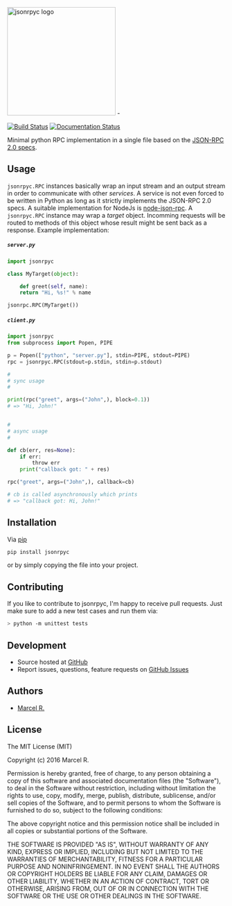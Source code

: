 <img src="https://raw.githubusercontent.com/riga/jsonrpyc/master/logo.png" alt="jsonrpyc logo" width="250"/>
-

[![Build Status](https://travis-ci.org/riga/jsonrpyc.svg?branch=master)](https://travis-ci.org/riga/jsonrpyc) [![Documentation Status](https://readthedocs.org/projects/jsonrpyc/badge/?version=latest)](http://jsonrpyc.readthedocs.org/en/latest/?badge=latest)

Minimal python RPC implementation in a single file based on the [JSON-RPC 2.0 specs](http://www.jsonrpc.org/specification).


## Usage

``jsonrpyc.RPC`` instances basically wrap an input stream and an output stream in order to communicate with other *services*. A service is not even forced to be written in Python as long as it strictly implements the JSON-RPC 2.0 specs. A suitable implementation for NodeJs is [node-json-rpc](https://github.com/riga/node-json-rpc). A ``jsonrpyc.RPC`` instance may wrap a *target* object. Incomming requests will be routed to methods of this object whose result might be sent back as a response. Example implementation:


##### ``server.py``

```python
import jsonrpyc

class MyTarget(object):

    def greet(self, name):
    return "Hi, %s!" % name

jsonrpc.RPC(MyTarget())
```


##### ``client.py``

```python
import jsonrpyc
from subprocess import Popen, PIPE

p = Popen(["python", "server.py"], stdin=PIPE, stdout=PIPE)
rpc = jsonrpyc.RPC(stdout=p.stdin, stdin=p.stdout)

#
# sync usage
#

print(rpc("greet", args=("John",), block=0.1))
# => "Hi, John!"


#
# async usage
#

def cb(err, res=None):
    if err:
        throw err
    print("callback got: " + res)

rpc("greet", args=("John",), callback=cb)

# cb is called asynchronously which prints
# => "callback got: Hi, John!"
```


## Installation

Via [pip](https://pypi.python.org/pypi/jsonrpyc)

```bash
pip install jsonrpyc
```

or by simply copying the file into your project.


## Contributing

If you like to contribute to jsonrpyc, I'm happy to receive pull requests. Just make sure to add a new test cases and run them via:

```bash
> python -m unittest tests
```


## Development

- Source hosted at [GitHub](https://github.com/riga/jsonrpyc)
- Report issues, questions, feature requests on [GitHub Issues](https://github.com/riga/jsonrpyc/issues)


## Authors

- [Marcel R.](https://github.com/riga)


## License

The MIT License (MIT)

Copyright (c) 2016 Marcel R.

Permission is hereby granted, free of charge, to any person obtaining a copy
of this software and associated documentation files (the "Software"), to deal
in the Software without restriction, including without limitation the rights
to use, copy, modify, merge, publish, distribute, sublicense, and/or sell
copies of the Software, and to permit persons to whom the Software is
furnished to do so, subject to the following conditions:

The above copyright notice and this permission notice shall be included in all
copies or substantial portions of the Software.

THE SOFTWARE IS PROVIDED "AS IS", WITHOUT WARRANTY OF ANY KIND, EXPRESS OR
IMPLIED, INCLUDING BUT NOT LIMITED TO THE WARRANTIES OF MERCHANTABILITY,
FITNESS FOR A PARTICULAR PURPOSE AND NONINFRINGEMENT. IN NO EVENT SHALL THE
AUTHORS OR COPYRIGHT HOLDERS BE LIABLE FOR ANY CLAIM, DAMAGES OR OTHER
LIABILITY, WHETHER IN AN ACTION OF CONTRACT, TORT OR OTHERWISE, ARISING FROM,
OUT OF OR IN CONNECTION WITH THE SOFTWARE OR THE USE OR OTHER DEALINGS IN THE
SOFTWARE.
